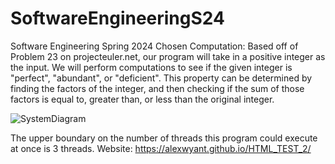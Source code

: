 # SoftwareEngineeringS24
Software Engineering Spring 2024
Chosen Computation: Based off of Problem 23 on projecteuler.net, our program will take in a positive integer as the input. We will perform computations to see if the given integer is "perfect", "abundant", or "deficient". This property can be determined by finding the factors of the integer, and then checking if the sum of those factors is equal to, greater than, or less than the original integer.

![SystemDiagram](https://github.com/will-rubin/SoftwareEngineeringS24/assets/130941024/479bbca8-0126-407d-88db-ee6cf8d95c5a)

The upper boundary on the number of threads this program could execute at once is 3 threads. 
Website:  https://alexwyant.github.io/HTML_TEST_2/

